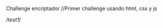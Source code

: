 Challenge encriptador
//Primer challenge usando html, css y js

/*test1*/

<!--
<a href="https://postimages.org/" target="_blank"><img src="https://i.postimg.cc/L4j8L47B/encriptador.jpg" alt="encriptador"/></a><br/><br/>
<a href="https://postimages.org/" target="_blank"><img src="https://i.postimg.cc/rFcFJX26/encriptador2.jpg" alt="encriptador2"/></a><br/><br/>
-->


